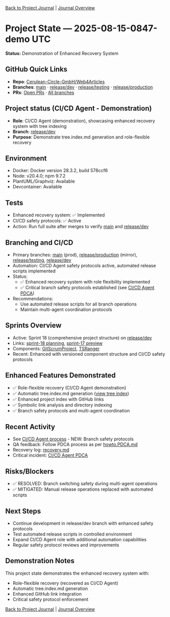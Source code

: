 [Back to Project Journal](../) | [Journal Overview](../../project.journal.overview.md)

# Project State — 2025-08-15-0847-demo UTC

**Status:** Demonstration of Enhanced Recovery System

## GitHub Quick Links
- **Repo**: [Cerulean-Circle-GmbH/Web4Articles](https://github.com/Cerulean-Circle-GmbH/Web4Articles)
- **Branches**: [main](https://github.com/Cerulean-Circle-GmbH/Web4Articles/tree/main) · [release/dev](https://github.com/Cerulean-Circle-GmbH/Web4Articles/tree/release/dev) · [release/testing](https://github.com/Cerulean-Circle-GmbH/Web4Articles/tree/release/testing) · [release/production](https://github.com/Cerulean-Circle-GmbH/Web4Articles/tree/release/production)
- **PRs**: [Open PRs](https://github.com/Cerulean-Circle-GmbH/Web4Articles/pulls) · [All branches](https://github.com/Cerulean-Circle-GmbH/Web4Articles/branches)

## Project status (CI/CD Agent - Demonstration)
- **Role**: CI/CD Agent (demonstration), showcasing enhanced recovery system with tree indexing
- **Branch**: [release/dev](https://github.com/Cerulean-Circle-GmbH/Web4Articles/tree/release/dev)
- **Purpose**: Demonstrate tree.index.md generation and role-flexible recovery

## Environment
- Docker: Docker version 28.3.2, build 578ccf6
- Node: v20.4.0; npm 9.7.2
- PlantUML/Graphviz: Available
- Devcontainer: Available

## Tests
- Enhanced recovery system: ✅ Implemented
- CI/CD safety protocols: ✅ Active
- Action: Run full suite after merges to verify [main](https://github.com/Cerulean-Circle-GmbH/Web4Articles/tree/main) and [release/dev](https://github.com/Cerulean-Circle-GmbH/Web4Articles/tree/release/dev)

## Branching and CI/CD
- Primary branches: [main](https://github.com/Cerulean-Circle-GmbH/Web4Articles/tree/main) (prod), [release/production](https://github.com/Cerulean-Circle-GmbH/Web4Articles/tree/release/production) (mirror), [release/testing](https://github.com/Cerulean-Circle-GmbH/Web4Articles/tree/release/testing), [release/dev](https://github.com/Cerulean-Circle-GmbH/Web4Articles/tree/release/dev)
- Automation: CI/CD Agent safety protocols active, automated release scripts implemented
- Status:
  - ✅ Enhanced recovery system with role flexibility implemented
  - ✅ Critical branch safety protocols established (see [CI/CD Agent PDCA](../../../roles/CICDAgent/PDCA/2025-08-15-UTC-0824.md))
- Recommendations:
  - Use automated release scripts for all branch operations
  - Maintain multi-agent coordination protocols

## Sprints Overview
- Active: Sprint 18 (comprehensive project structure) on [release/dev](https://github.com/Cerulean-Circle-GmbH/Web4Articles/tree/release/dev)
- Links: [sprint-18 planning](../../sprints/sprint-18/planning.md), [sprint-17 preview](../../sprints/sprint-17/planning-preview.md)
- Components: [GitScrumProject](../../Documentation/GitScrumProject/), [TSRanger](../../components/TSRanger/)
- Recent: Enhanced with versioned component structure and CI/CD safety protocols

## Enhanced Features Demonstrated
- ✅ Role-flexible recovery (CI/CD Agent demonstration)
- ✅ Automatic tree.index.md generation ([view tree index](./tree.index.md))
- ✅ Enhanced project index with GitHub links
- ✅ Symbolic link analysis and directory indexing
- ✅ Branch safety protocols and multi-agent coordination

## Recent Activity
- See [CI/CD Agent process](../../roles/CICDAgent/process.md) - NEW: Branch safety protocols
- QA feedback: Follow PDCA process as per [howto.PDCA.md](../../roles/_shared/PDCA/howto.PDCA.md)
- Recovery log: [recovery.md](../../recovery.md)
- Critical incident: [CI/CD Agent PDCA](../../roles/CICDAgent/PDCA/2025-08-15-UTC-0824.md)

## Risks/Blockers
- ✅ RESOLVED: Branch switching safety during multi-agent operations
- ✅ MITIGATED: Manual release operations replaced with automated scripts

## Next Steps
- Continue development in release/dev branch with enhanced safety protocols
- Test automated release scripts in controlled environment
- Expand CI/CD Agent role with additional automation capabilities
- Regular safety protocol reviews and improvements

## Demonstration Notes
This project state demonstrates the enhanced recovery system with:
- Role-flexible recovery (recovered as CI/CD Agent)
- Automatic tree.index.md generation
- Enhanced GitHub link integration
- Critical safety protocol enforcement

[Back to Project Journal](../) | [Journal Overview](../../project.journal.overview.md)

